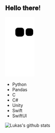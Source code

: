 <h2> 𝐇𝐞𝐥𝐥𝐨 𝐭𝐡𝐞𝐫𝐞! </h2>


![Snake animation](https://github.com/rafaballerini/rafaballerini/blob/output/github-contribution-grid-snake.svg)

- Python
- Pandas
- C
- C#
- Unity
- Swift
- SwiftUI
<!--

**LukaPedra/LukaPedra** is a ✨ _special_ ✨ repository because its `README.md` (this file) appears on your GitHub profile.

Here are some ideas to get you started:

- 🔭 I’m currently working on ...
- 🌱 I’m currently learning ...
- 👯 I’m looking to collaborate on ...
- 🤔 I’m looking for help with ...
- 💬 Ask me about ...
- 📫 How to reach me: ...
- 😄 Pronouns: ...
- ⚡ Fun fact: ...

-->

![Lukas's github stats](https://github-readme-stats.vercel.app/api?username=LukaPedra&hide=["issues"]&show_icons=true)
